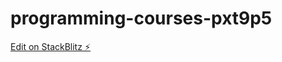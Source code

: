 # programming-courses-pxt9p5

[Edit on StackBlitz ⚡️](https://stackblitz.com/edit/programming-courses-pxt9p5)